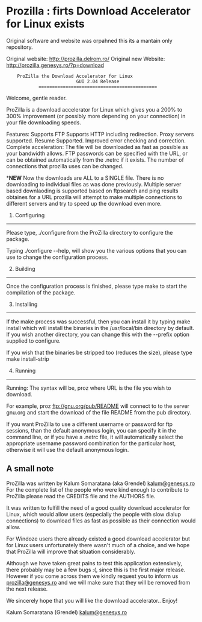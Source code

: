 Prozilla : firts Download Accelerator for Linux exists
======================================================

Original software and website was orpahned this its a mantain only repository.

Original website: http://prozilla.delrom.ro/ 
Original new Website: http://prozilla.genesys.ro/?p=download


		ProZilla the Download Accelerator for Linux
                              GUI 2.04 Release
                ============================================

Welcome, gentle reader.

ProZilla is a download accelerator for Linux which gives you a 200% to
300% improvement (or possibly more depending on your connection) in your
file downloading speeds.
 
Features:
Supports FTP
Supports HTTP including redirection. 
Proxy servers supported.
Resume Supported.
Improved error checking and correction.
Complete acceleration: The file will be downloaded as fast as possible as
your bandwidth allows. 
FTP passwords can be specified with the URL, or can be obtained
automatically from the .netrc if it exists.
The number of connections that prozilla uses can be changed.

***NEW**
Now the downloads are ALL to a SINGLE file. There is no downloading to 
individual files as was done previously.
Multiple server based downlaoding is supported  based on ftpsearch and 
ping results obtaines for a URL prozilla will attempt to make multiple 
connections to different servers and try to speed up the download even 
more. 


1. Configuring
--------------
Please type,
./configure
from the ProZilla directory to configure the package.

Typing ./configure --help, will show you the various options that you can
use to change the configuration process.

2. Building
----------- 
Once the configuration process is finished, please type 
make 
to start the compilation of the package.

3. Installing
-------------
If the make process was successful, then you can install it by typing
make install
which will install the binaries in the /usr/local/bin directory by default.
If you wish another directory, you can change this with the --prefix option
supplied to configure.

If you wish that the binaries be stripped too (reduces the size), please
type
make install-strip


4. Running
----------
Running:
The syntax will be,
proz <URL>
where URL is the file you wish to download.

For example,
proz  ftp://gnu.org/pub/README
will connect to to the server gnu.org and start the download of the file
README from the pub directory.

If you want ProZilla to use a different username or password for ftp sessions,
than the default anonymous login, you can specify it in the command line, or
if you have a .netrc file, it will automatically select the appropriate
username password combination for the particular host, otherwise it will use
the default anonymous login.


A small note
------------
ProZilla was written by Kalum Somaratana (aka Grendel) <kalum@genesys.ro>
For the complete list of the people who were kind enough to contribute to
ProZilla please read the CREDITS file and the AUTHORS file.

It was written to fulfill the need of a good quality download accelerator
for Linux, which would allow users (especially the people with slow dialup
connections) to download files as fast as possible as their connection
would allow. 

For Windoze users there already existed a good download accelerator but
for Linux users unfortunately there wasn't much of a choice, and we hope
that ProZilla will improve that situation considerably.

Although we have taken great pains to test this application extensively,
there probably may be a few bugs :(, since this is the first major
release. However if you come across them we kindly request you to inform
us <prozilla@genesys.ro> and we will make sure that they will be
removed from the next release.

We sincerely hope that you will like the download accelerator..
Enjoy!

Kalum Somaratana (Grendel) <kalum@genesys.ro>
